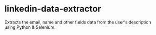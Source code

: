 # linkedin-data-extractor
Extracts the email, name and other fields data from the user's description using Python &amp; Selenium.
